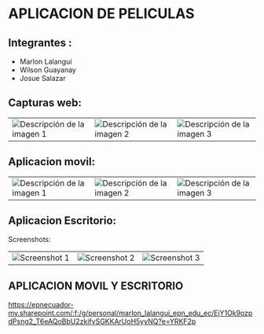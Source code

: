 # APLICACION DE PELICULAS

## Integrantes :
- Marlon Lalangui
- Wilson Guayanay
- Josue Salazar

## Capturas web: 

<table style="border:none;">
  <tr>
    <td><img src="https://github.com/marlon1925/Matinee-Flutter-master/assets/117753973/b12cd5e8-6de3-4e76-b8ec-50790a715c1c" alt="Descripción de la imagen 1"/></td>
    <td><img src="https://github.com/marlon1925/Matinee-Flutter-master/assets/117753973/0921f43f-5313-48c4-955f-dc4085098896" alt="Descripción de la imagen 2"/></td>
    <td><img src="https://github.com/marlon1925/Matinee-Flutter-master/assets/117753973/36dad015-d7f5-49b0-abc8-64925ac6f70b" alt="Descripción de la imagen 3"/></td>
  </tr>
</table>




## Aplicacion movil: 

<table style="border:none;">
  <tr>
    <td><img src="https://github.com/marlon1925/Matinee-Flutter-master/assets/117753973/b12cd5e8-6de3-4e76-b8ec-50790a715c1c" alt="Descripción de la imagen 1"/></td>
    <td><img src="https://github.com/marlon1925/Matinee-Flutter-master/assets/117753973/0921f43f-5313-48c4-955f-dc4085098896" alt="Descripción de la imagen 2"/></td>
    <td><img src="https://github.com/marlon1925/Matinee-Flutter-master/assets/117753973/36dad015-d7f5-49b0-abc8-64925ac6f70b" alt="Descripción de la imagen 3"/></td>
  </tr>
</table>



## Aplicacion Escritorio: 
Screenshots:<br>
<table style="border:none;"><tr>
  <td><img src="https://github.com/marlon1925/Matinee-Flutter-master/assets/117754219/c5b8d77a-da93-4482-ab15-b51c5a40546b" alt="Screenshot 1"/></td>
  <td><img src="https://github.com/marlon1925/Matinee-Flutter-master/assets/117754219/a7735be5-36c9-4ebb-8465-6735a7e746e5" alt="Screenshot 2"/></td>
  <td><img src="https://github.com/marlon1925/Matinee-Flutter-master/assets/117754219/b516022d-ca6b-477d-8e69-975f8d6a9ac7" alt="Screenshot 3"/></td>
</tr></table>




## APLICACION MOVIL Y ESCRITORIO
https://epnecuador-my.sharepoint.com/:f:/g/personal/marlon_lalangui_epn_edu_ec/EjY1Ok9ozpdPsng2_T6eAQoBbU2zkifySGKKArUoH5yyNQ?e=YRKF2p
